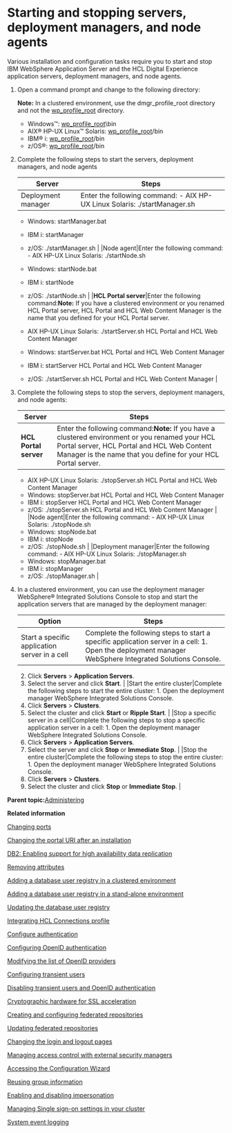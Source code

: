 # Starting and stopping servers, deployment managers, and node agents

Various installation and configuration tasks require you to start and stop IBM WebSphere Application Server and the HCL Digital Experience application servers, deployment managers, and node agents.

1.  Open a command prompt and change to the following directory:

    **Note:** In a clustered environment, use the dmgr\_profile\_root directory and not the [wp\_profile\_root](../reference/wpsdirstr.md#wp_profile_root) directory.

    -   Windows™: [wp\_profile\_root](../reference/wpsdirstr.md#wp_profile_root)\\bin
    -   AIX® HP-UX Linux™ Solaris: [wp\_profile\_root](../reference/wpsdirstr.md#wp_profile_root)/bin
    -   IBM® i: [wp\_profile\_root](../reference/wpsdirstr.md#wp_profile_root)/bin
    -   z/OS®: [wp\_profile\_root](../reference/wpsdirstr.md#wp_profile_root)/bin
2.  Complete the following steps to start the servers, deployment managers, and node agents

    |Server|Steps|
    |------|-----|
    |Deployment manager|Enter the following command:    -   AIX HP-UX Linux Solaris: ./startManager.sh
    -   Windows: startManager.bat
    -   IBM i: startManager
    -   z/OS: ./startManager.sh
|
    |Node agent|Enter the following command:    -   AIX HP-UX Linux Solaris: ./startNode.sh
    -   Windows: startNode.bat
    -   IBM i: startNode
    -   z/OS: ./startNode.sh
|
    |**HCL Portal server**|Enter the following command:**Note:** If you have a clustered environment or you renamed HCL Portal server, HCL Portal and HCL Web Content Manager is the name that you defined for your HCL Portal server.

    -   AIX HP-UX Linux Solaris: ./startServer.sh HCL Portal and HCL Web Content Manager
    -   Windows: startServer.bat HCL Portal and HCL Web Content Manager
    -   IBM i: startServer HCL Portal and HCL Web Content Manager
    -   z/OS: ./startServer.sh HCL Portal and HCL Web Content Manager
|

3.  Complete the following steps to stop the servers, deployment managers, and node agents:

    |Server|Steps|
    |------|-----|
    |**HCL Portal server**|Enter the following command:**Note:** If you have a clustered environment or you renamed your HCL Portal server, HCL Portal and HCL Web Content Manager is the name that you define for your HCL Portal server.

    -   AIX HP-UX Linux Solaris: ./stopServer.sh HCL Portal and HCL Web Content Manager
    -   Windows: stopServer.bat HCL Portal and HCL Web Content Manager
    -   IBM i: stopServer HCL Portal and HCL Web Content Manager
    -   z/OS: ./stopServer.sh HCL Portal and HCL Web Content Manager
|
    |Node agent|Enter the following command:    -   AIX HP-UX Linux Solaris: ./stopNode.sh
    -   Windows: stopNode.bat
    -   IBM i: stopNode
    -   z/OS: ./stopNode.sh
|
    |Deployment manager|Enter the following command:    -   AIX HP-UX Linux Solaris: ./stopManager.sh
    -   Windows: stopManager.bat
    -   IBM i: stopManager
    -   z/OS: ./stopManager.sh
|

4.  In a clustered environment, you can use the deployment manager WebSphere® Integrated Solutions Console to stop and start the application servers that are managed by the deployment manager:

    |Option|Steps|
    |------|-----|
    |Start a specific application server in a cell|Complete the following steps to start a specific application server in a cell:    1.  Open the deployment manager WebSphere Integrated Solutions Console.
    2.  Click **Servers** \> **Application Servers**.
    3.  Select the server and click **Start**.
|
    |Start the entire cluster|Complete the following steps to start the entire cluster:    1.  Open the deployment manager WebSphere Integrated Solutions Console.
    2.  Click **Servers** \> **Clusters**.
    3.  Select the cluster and click **Start** or **Ripple Start**.
|
    |Stop a specific server in a cell|Complete the following steps to stop a specific application server in a cell:    1.  Open the deployment manager WebSphere Integrated Solutions Console.
    2.  Click **Servers** \> **Application Servers**.
    3.  Select the server and click **Stop** or **Immediate Stop**.
|
    |Stop the entire cluster|Complete the following steps to stop the entire cluster:    1.  Open the deployment manager WebSphere Integrated Solutions Console.
    2.  Click **Servers** \> **Clusters**.
    3.  Select the cluster and click **Stop** or **Immediate Stop**.
|


**Parent topic:**[Administering](../admin-system/administering_parent.md)

**Related information**  


[Changing ports](../config/port_chg.md)

[Changing the portal URI after an installation](../config/cfg_intr.md)

[DB2: Enabling support for high availability data replication](../config/db2_hadr.md)

[Removing attributes](../install/remove_attr_def.md)

[Adding a database user registry in a clustered environment](../config/add_db_usr_reg_clus.md)

[Adding a database user registry in a stand-alone environment](../config/add_db_usr_reg_stdal.md)

[Updating the database user registry](../security/update_db_ureg.md)

[Integrating HCL Connections profile](../collab/i_coll_t_enable_lcprofile.md)

[Configure authentication](../collab/i_coll_t_enable_lctags_auth.md)

[Configuring OpenID authentication](../security/use_social.md)

[Modifying the list of OpenID providers](../security/mod_oid_providers.md)

[Configuring transient users](../security/openid_trans_users.md)

[Disabling transient users and OpenID authentication](../security/disable_trans_openid.md)

[Cryptographic hardware for SSL acceleration](../security/sec_pw_crypt.md)

[Creating and configuring federated repositories](../security/add_cur_fed.md)

[Updating federated repositories](../security/upd_cur_fed.md)

[Changing the login and logout pages](../security/sec_chg_login.md)

[Managing access control with external security managers](../security/man_acc_ext.md)

[Accessing the Configuration Wizard](../config/cw_run.md)

[Reusing group information](../admin-system/reuse_group_info.md)

[Enabling and disabling impersonation](../admin-system/impers_enable_disable.md)

[Managing Single sign-on settings in your cluster](../admin-system/manage_sso.md)

[System event logging](../trouble/adsyslog.md)

